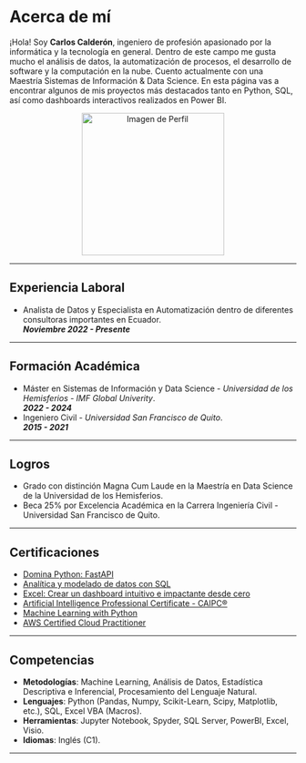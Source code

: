 # Acerca de mí
¡Hola! Soy **Carlos Calderón**, ingeniero de profesión apasionado por la informática y la tecnología en general. Dentro de este campo me gusta mucho el análisis de datos, la automatización de procesos, el desarrollo de software y la computación en la nube. Cuento actualmente con una Maestría Sistemas de Información & Data Science. En esta página vas a encontrar algunos de mis proyectos más destacados tanto en Python, SQL, así como dashboards interactivos realizados en Power BI.


<p align="center">
  <img src="https://avatars.githubusercontent.com/u/156715991?v=4" alt="Imagen de Perfil" width="250" height="250">
</p>

---

## Experiencia Laboral
- Analista de Datos y Especialista en Automatización dentro de diferentes consultoras importantes en Ecuador. 
<br> **_Noviembre 2022 - Presente_**

---


## Formación Académica
- Máster en Sistemas de Información y Data Science - *Universidad de los Hemisferios - IMF Global Univerity*. 
<br> **_2022 - 2024_**
- Ingeniero Civil - *Universidad San Francisco de Quito*.
<br> **_2015 - 2021_**

---

## Logros
- Grado con distinción Magna Cum Laude en la Maestría en Data Science de la Universidad de los Hemisferios.
- Beca 25% por Excelencia Académica en la Carrera Ingeniería Civil - Universidad San Francisco de Quito.

---

## Certificaciones

- [Domina Python: FastAPI](https://www.linkedin.com/learning/certificates/100db1f51fbd02137394912fc031d4d866df407d54a3a7877f5800076d1e6132?lipi=urn%3Ali%3Apage%3Ad_flagship3_profile_view_base_certifications_details%3B1onjONS9TGu6FeGPHEIPyA%3D%3D)
- [Analítica y modelado de datos con SQL](https://www.linkedin.com/in/carlos-calderon-cabezas/)
- [Excel: Crear un dashboard intuitivo e impactante desde cero](https://www.linkedin.com/learning/certificates/c498670fab1d2893a8f2893ebd6ddc20846973f8d59fb856bddb27a5898698f2?lipi=urn%3Ali%3Apage%3Ad_flagship3_profile_view_base_certifications_details%3B1onjONS9TGu6FeGPHEIPyA%3D%3D)
- [Artificial Intelligence Professional Certificate - CAIPC®](https://www.credly.com/badges/8cff1310-2ace-4e8e-93c1-e3d8a5a9ae77/linked_in_profile)
-  [Machine Learning with Python](https://www.credly.com/badges/4a9eca74-434e-4f74-a410-20c6983c7f1a/linked_in_profile)
- [AWS Certified Cloud Practitioner](https://www.credly.com/badges/fd75000a-21d6-4313-bad8-8568370c3d87/linked_in_profile)

---

## Competencias

- **Metodologías**: Machine Learning, Análisis de Datos, Estadística Descriptiva e Inferencial, Procesamiento del Lenguaje Natural.
- **Lenguajes**: Python (Pandas, Numpy, Scikit-Learn, Scipy, Matplotlib, etc.), SQL, Excel VBA (Macros).
- **Herramientas**: Jupyter Notebook, Spyder, SQL Server, PowerBI, Excel, Visio.
- **Idiomas**: Inglés (C1).

___
